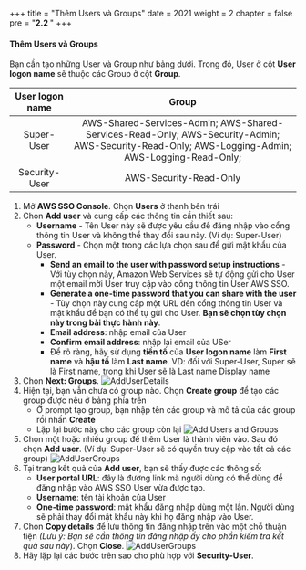 +++
title = "Thêm Users và Groups"
date = 2021
weight = 2
chapter = false
pre = "<b>2.2 </b>"
+++


#### Thêm Users và Groups

Bạn cần tạo những User và Group như bảng dưới. Trong đó, User ở cột **User logon name** sẽ thuộc các Group ở cột **Group**.

| User logon name |                  Group           |
|:---------------:|:--------------------------------:|
| Super-User      | AWS-Shared-Services-Admin; AWS-Shared-Services-Read-Only; AWS-Security-Admin; AWS-Security-Read-Only; AWS-Logging-Admin; AWS-Logging-Read-Only; |
| Security-User   | AWS-Security-Read-Only           |

1. Mở **AWS SSO Console**. Chọn **Users** ở thanh bên trái
2. Chọn **Add user** và cung cấp các thông tin cần thiết sau:
   - **Username** - Tên User này sẽ được yêu cầu để đăng nhập vào cổng thông tin User và không thể thay đổi sau này. (Ví dụ: Super-User)
   - **Password** - Chọn một trong các lựa chọn sau để gửi mật khẩu của User.
     - **Send an email to the user with password setup instructions** - Với tùy chọn này, Amazon Web Services sẽ tự động gửi cho User một email mời User truy cập vào cổng thông tin User AWS SSO.
     - **Generate a one-time password that you can share with the user** - Tùy chọn này cung cấp một URL đến cổng thông tin User và mật khẩu để bạn có thể tự gửi cho User. **Bạn sẽ chọn tùy chọn này trong bài thực hành này**.
     - **Email address**: nhập email của User
     - **Confirm email address**: nhập lại email của USer
     - Để rõ ràng, hãy sử dụng **tiền tố** của **User logon name** làm **First name** và **hậu tố** làm **Last name**. VD: đối với Super-User, Super sẽ là First name, trong khi User sẽ là Last name Display name
3. Chọn **Next: Groups**. 
![AddUserDetails](../../../images/2/2_AddUserDetails.png?width=90pc)
4. Hiện tại, bạn vẫn chưa có group nào. Chọn **Create group** để tạo các group được nêu ở bảng phía trên
   - Ở prompt tạo group, bạn nhập tên các group và mô tả của các group rồi nhấn **Create**
   - Lặp lại bước này cho các group còn lại
   ![Add Users and Groups](../../../images/2/2_CreateGroupPrompt.png?width=90pc)
5. Chọn một hoặc nhiều group để thêm User là thành viên vào. Sau đó chọn **Add user**. (Ví dụ: Super-User sẽ có quyền truy cập vào tất cả các group)
![AddUserGroups](../../../images/2/2_AddUserGroups.png?width=90pc)
6. Tại trang kết quả của **Add user**, bạn sẽ thấy được các thông số:
   - **User portal URL**: đây là đường link mà người dùng có thể dùng để đăng nhập vào AWS SSO User vừa được tạo. 
   - **Username**: tên tài khoản của User
   - **One-time password**: mật khẩu đăng nhập dùng một lần. Người dùng sẽ phải thay đổi mật khẩu này khi họ đăng nhập vào User.
7. Chọn **Copy details** để lưu thông tin đăng nhập trên vào một chỗ thuận tiện *(Lưu ý: Bạn sẽ cần thông tin đăng nhập ấy cho phần kiểm tra kết quả sau này*). Chọn **Close**.
![AddUserGroups](../../../images/2/2_AddUserComplete.png?width=90pc)
8. Hãy lặp lại các bước trên sao cho phù hợp với **Security-User**.
